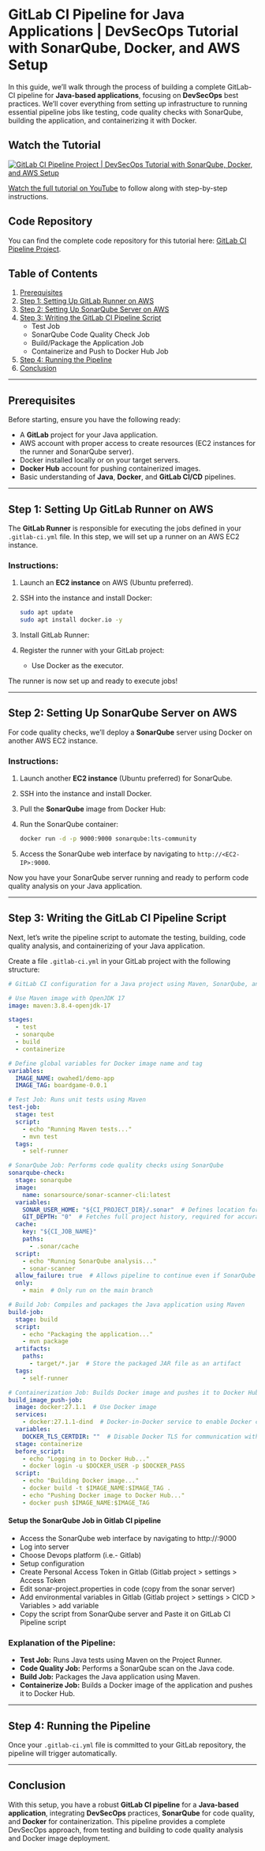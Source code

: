 
# GitLab CI Pipeline for Java Applications | DevSecOps Tutorial with SonarQube, Docker, and AWS Setup

In this guide, we’ll walk through the process of building a complete GitLab-CI pipeline for **Java-based applications**, focusing on **DevSecOps** best practices. We’ll cover everything from setting up infrastructure to running essential pipeline jobs like testing, code quality checks with SonarQube, building the application, and containerizing it with Docker.

## Watch the Tutorial

[![GitLab CI Pipeline Project | DevSecOps Tutorial with SonarQube, Docker, and AWS Setup](https://img.youtube.com/vi/7UZodcpyiNA/0.jpg)](https://youtu.be/7UZodcpyiNA)

[Watch the full tutorial on YouTube](https://youtu.be/7UZodcpyiNA) to follow along with step-by-step instructions.



## Code Repository

You can find the complete code repository for this tutorial here: [GitLab CI Pipeline Project](https://gitlab.com/mir-owahed/Boardgame).

## Table of Contents
1. [Prerequisites](#prerequisites)
2. [Step 1: Setting Up GitLab Runner on AWS](#step-1-setting-up-gitlab-runner-on-aws)
3. [Step 2: Setting Up SonarQube Server on AWS](#step-2-setting-up-sonarqube-server-on-aws)
4. [Step 3: Writing the GitLab CI Pipeline Script](#step-3-writing-the-gitlab-ci-pipeline-script)
   - Test Job
   - SonarQube Code Quality Check Job
   - Build/Package the Application Job
   - Containerize and Push to Docker Hub Job
5. [Step 4: Running the Pipeline](#step-4-running-the-pipeline)
6. [Conclusion](#conclusion)

---

## Prerequisites

Before starting, ensure you have the following ready:
- A **GitLab** project for your Java application.
- AWS account with proper access to create resources (EC2 instances for the runner and SonarQube server).
- Docker installed locally or on your target servers.
- **Docker Hub** account for pushing containerized images.
- Basic understanding of **Java**, **Docker**, and **GitLab CI/CD** pipelines.

---

## Step 1: Setting Up GitLab Runner on AWS

The **GitLab Runner** is responsible for executing the jobs defined in your `.gitlab-ci.yml` file. In this step, we will set up a runner on an AWS EC2 instance.

### Instructions:
1. Launch an **EC2 instance** on AWS (Ubuntu preferred).
2. SSH into the instance and install Docker:
   ```bash
   sudo apt update
   sudo apt install docker.io -y
   ```
3. Install GitLab Runner:
   
4. Register the runner with your GitLab project:
  
   - Use Docker as the executor.
  

The runner is now set up and ready to execute jobs!

---

## Step 2: Setting Up SonarQube Server on AWS

For code quality checks, we’ll deploy a **SonarQube** server using Docker on another AWS EC2 instance.

### Instructions:
1. Launch another **EC2 instance** (Ubuntu preferred) for SonarQube.
2. SSH into the instance and install Docker.
3. Pull the **SonarQube** image from Docker Hub:
   
4. Run the SonarQube container:
   ```bash
   docker run -d -p 9000:9000 sonarqube:lts-community
   ```
5. Access the SonarQube web interface by navigating to `http://<EC2-IP>:9000`.

Now you have your SonarQube server running and ready to perform code quality analysis on your Java application.

---

## Step 3: Writing the GitLab CI Pipeline Script

Next, let’s write the pipeline script to automate the testing, building, code quality analysis, and containerizing of your Java application.

Create a file `.gitlab-ci.yml` in your GitLab project with the following structure:

```yaml
# GitLab CI configuration for a Java project using Maven, SonarQube, and Docker

# Use Maven image with OpenJDK 17
image: maven:3.8.4-openjdk-17

stages:
  - test
  - sonarqube
  - build
  - containerize

# Define global variables for Docker image name and tag
variables:
  IMAGE_NAME: owahed1/demo-app
  IMAGE_TAG: boardgame-0.0.1

# Test Job: Runs unit tests using Maven
test-job:
  stage: test
  script:
    - echo "Running Maven tests..."
    - mvn test
  tags:
    - self-runner

# SonarQube Job: Performs code quality checks using SonarQube
sonarqube-check:
  stage: sonarqube
  image:
    name: sonarsource/sonar-scanner-cli:latest    
  variables:
    SONAR_USER_HOME: "${CI_PROJECT_DIR}/.sonar"  # Defines location for SonarQube cache
    GIT_DEPTH: "0"  # Fetches full project history, required for accurate analysis
  cache:
    key: "${CI_JOB_NAME}"
    paths:
      - .sonar/cache
  script:
    - echo "Running SonarQube analysis..."
    - sonar-scanner
  allow_failure: true  # Allows pipeline to continue even if SonarQube fails
  only:
    - main  # Only run on the main branch

# Build Job: Compiles and packages the Java application using Maven
build-job:
  stage: build
  script:
    - echo "Packaging the application..."
    - mvn package
  artifacts:
    paths:
      - target/*.jar  # Store the packaged JAR file as an artifact
  tags:
    - self-runner

# Containerization Job: Builds Docker image and pushes it to Docker Hub
build_image_push-job:
  image: docker:27.1.1  # Use Docker image
  services:
    - docker:27.1.1-dind  # Docker-in-Docker service to enable Docker commands in the pipeline
  variables:
    DOCKER_TLS_CERTDIR: ""  # Disable Docker TLS for communication within the container
  stage: containerize
  before_script:
    - echo "Logging in to Docker Hub..."
    - docker login -u $DOCKER_USER -p $DOCKER_PASS
  script:
    - echo "Building Docker image..."
    - docker build -t $IMAGE_NAME:$IMAGE_TAG .
    - echo "Pushing Docker image to Docker Hub..."
    - docker push $IMAGE_NAME:$IMAGE_TAG

```
#### Setup the SonarQube Job in Gitlab CI pipeline
- Access the SonarQube web interface by navigating to http://<EC2-IP>:9000
- Log into server
- Choose Devops platform (i.e.- Gitlab)
- Setup configuration
- Create Personal Access Token in Gitlab (Gitlab project > settings > Access Token
- Edit sonar-project.properties in code (copy from the sonar server)
- Add environmental variables in Gitlab (Gitlab project > settings > CICD > Variables > add variable
- Copy the script from SonarQube server and Paste it on GitLab CI Pipeline script
  
### Explanation of the Pipeline:
- **Test Job:** Runs Java tests using Maven on the Project Runner.
- **Code Quality Job:** Performs a SonarQube scan on the Java code.
- **Build Job:** Packages the Java application using Maven.
- **Containerize Job:** Builds a Docker image of the application and pushes it to Docker Hub.
---

## Step 4: Running the Pipeline

Once your `.gitlab-ci.yml` file is committed to your GitLab repository, the pipeline will trigger automatically.

---
## Conclusion

With this setup, you have a robust **GitLab CI pipeline** for a **Java-based application**, integrating **DevSecOps** practices, **SonarQube** for code quality, and **Docker** for containerization. This pipeline provides a complete DevSecOps approach, from testing and building to code quality analysis and Docker image deployment.


